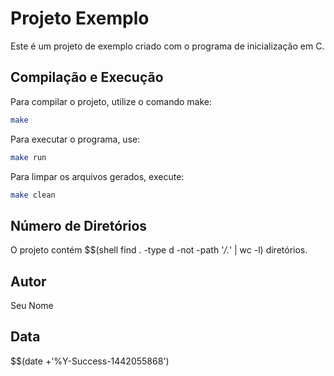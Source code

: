 # Projeto Exemplo

Este é um projeto de exemplo criado com o programa de inicialização em C.

## Compilação e Execução

Para compilar o projeto, utilize o comando make:

```bash
make
```

Para executar o programa, use:

```bash
make run
```

Para limpar os arquivos gerados, execute:

```bash
make clean
```

## Número de Diretórios

O projeto contém $$(shell find . -type d -not -path '*/.*' | wc -l) diretórios.

## Autor

Seu Nome

## Data

$$(date +'%Y-Success-1442055868')
